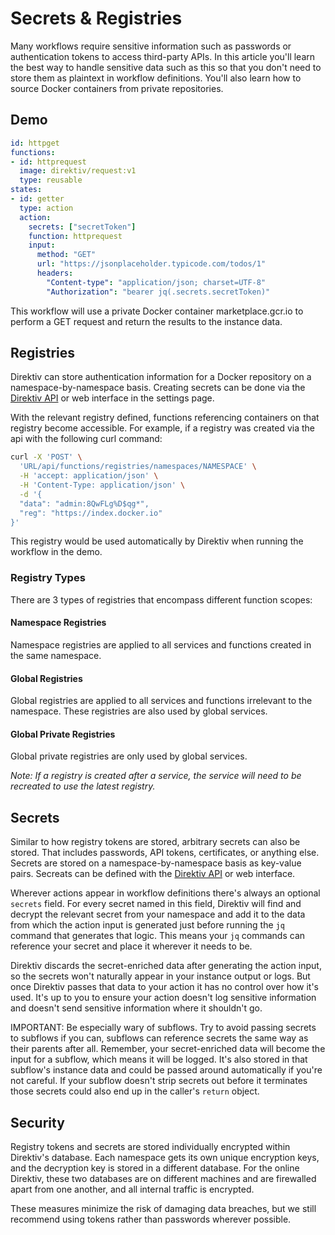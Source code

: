 
# Secrets & Registries

Many workflows require sensitive information such as passwords or authentication tokens to access third-party APIs. In this article you'll learn the best way to handle sensitive data such as this so that you don't need to store them as plaintext in workflow definitions. You'll also learn how to source Docker containers from private repositories.

## Demo

```yaml
id: httpget
functions:
- id: httprequest
  image: direktiv/request:v1
  type: reusable
states:
- id: getter
  type: action
  action:
    secrets: ["secretToken"]
    function: httprequest
    input:
      method: "GET"
      url: "https://jsonplaceholder.typicode.com/todos/1"
      headers:
        "Content-type": "application/json; charset=UTF-8"
        "Authorization": "bearer jq(.secrets.secretToken)"
```

This workflow will use a private Docker container marketplace.gcr.io to perform a GET request and return the results to the instance data.

## Registries

Direktiv can store authentication information for a Docker repository on a namespace-by-namespace basis. Creating secrets can be done via the [Direktiv API](../../api) or web interface in the settings page.

With the relevant registry defined, functions referencing containers on that registry become accessible. For example, if a registry was created via the api with the following curl command:

```sh
curl -X 'POST' \
  'URL/api/functions/registries/namespaces/NAMESPACE' \
  -H 'accept: application/json' \
  -H 'Content-Type: application/json' \
  -d '{
  "data": "admin:8QwFLg%D$qg*",
  "reg": "https://index.docker.io"
}'
```

This registry would be used automatically by Direktiv when running the workflow in the demo.

### Registry Types

There are 3 types of registries that encompass different function scopes:
#### Namespace Registries
Namespace registries are applied to all services and functions created in the same namespace.

#### Global Registries
Global registries are applied to all services and functions irrelevant to the namespace. These registries are also used by global services.

#### Global Private Registries
Global private registries are only used by global services.

*Note: If a registry is created after a service, the service will need to be recreated to use the latest registry.*
## Secrets

Similar to how registry tokens are stored, arbitrary secrets can also be stored. That includes passwords, API tokens, certificates, or anything else. Secrets are stored on a namespace-by-namespace basis as key-value pairs. Secreats can be defined with the [Direktiv API](../../api) or web interface.

Wherever actions appear in workflow definitions there's always an optional `secrets` field. For every secret named in this field, Direktiv will find and decrypt the relevant secret from your namespace and add it to the data from which the action input is generated just before running the `jq` command that generates that logic. This means your `jq` commands can reference your secret and place it wherever it needs to be.

Direktiv discards the secret-enriched data after generating the action input, so the secrets won't naturally appear in your instance output or logs. But once Direktiv passes that data to your action it has no control over how it's used. It's up to you to ensure your action doesn't log sensitive information and doesn't send sensitive information where it shouldn't go.

IMPORTANT: Be especially wary of subflows. Try to avoid passing secrets to subflows if you can, subflows can reference secrets the same way as their parents after all. Remember, your secret-enriched data will become the input for a subflow, which means it will be logged. It's also stored in that subflow's instance data and could be passed around automatically if you're not careful. If your subflow doesn't strip secrets out before it terminates those secrets could also end up in the caller's `return` object.

## Security

Registry tokens and secrets are stored individually encrypted within Direktiv's database. Each namespace gets its own unique encryption keys, and the decryption key is stored in a different database. For the online Direktiv, these two databases are on different machines and are firewalled apart from one another, and all internal traffic is encrypted.

These measures minimize the risk of damaging data breaches, but we still recommend using tokens rather than passwords wherever possible.
